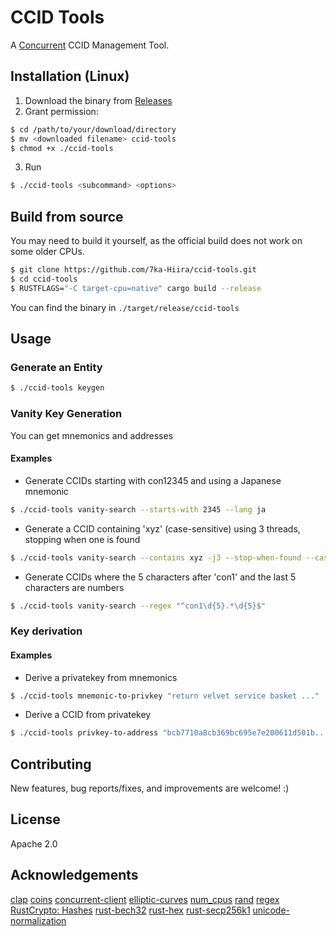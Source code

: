 # CCID Tools

A [Concurrent](https://github.com/totegamma/concurrent) CCID Management Tool.

## Installation (Linux)

1. Download the binary from [Releases](https://github.com/7ka-Hiira/ccid-tools/releases/latest)
2. Grant permission:

```sh
$ cd /path/to/your/download/directory
$ mv <downloaded filename> ccid-tools
$ chmod +x ./ccid-tools
```

3. Run

```sh
$ ./ccid-tools <subcommand> <options>
```

## Build from source

You may need to build it yourself, as the official build does not work on some older CPUs.

```sh
$ git clone https://github.com/7ka-Hiira/ccid-tools.git
$ cd ccid-tools
$ RUSTFLAGS="-C target-cpu=native" cargo build --release
```
You can find the binary in `./target/release/ccid-tools`


## Usage

### Generate an Entity

```sh
$ ./ccid-tools keygen
```

### Vanity Key Generation

You can get mnemonics and addresses

#### Examples

- Generate CCIDs starting with con12345 and using a Japanese mnemonic

```sh
$ ./ccid-tools vanity-search --starts-with 2345 --lang ja
```

- Generate a CCID containing 'xyz' (case-sensitive) using 3 threads, stopping when one is found

```sh
$ ./ccid-tools vanity-search --contains xyz -j3 --stop-when-found --case-sensitive
```

- Generate CCIDs where the 5 characters after 'con1' and the last 5 characters are numbers

```sh
$ ./ccid-tools vanity-search --regex "^con1\d{5}.*\d{5}$"
```

### Key derivation

#### Examples

- Derive a privatekey from mnemonics

```sh
$ ./ccid-tools mnemonic-to-privkey "return velvet service basket ..."
```

- Derive a CCID from privatekey

```sh
$ ./ccid-tools privkey-to-address "bcb7710a8cb369bc695e7e200611d501b..."
```

## Contributing

New features, bug reports/fixes, and improvements are welcome! :)

## License

Apache 2.0

## Acknowledgements

[clap](https://github.com/clap-rs/clap)
[coins](https://github.com/summa-tx/coins)
[concurrent-client](https://github.com/totegamma/concurrent-client)
[elliptic-curves](https://github.com/RustCrypto/elliptic-curves)
[num_cpus](https://github.com/seanmonstar/num_cpus)
[rand](https://github.com/rust-random/rand)
[regex](https://github.com/rust-lang/regex)
[RustCrypto: Hashes](https://github.com/RustCrypto/hashes)
[rust-bech32](https://github.com/rust-bitcoin/rust-bech32)
[rust-hex](https://github.com/KokaKiwi/rust-hex)
[rust-secp256k1](https://github.com/rust-bitcoin/rust-secp256k1)
[unicode-normalization](https://github.com/unicode-rs/unicode-normalization)
